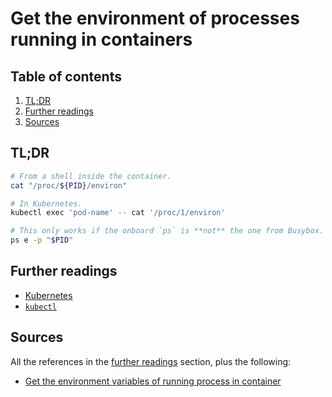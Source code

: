 # Get the environment of processes running in containers

## Table of contents <!-- omit in toc -->

1. [TL;DR](#tldr)
1. [Further readings](#further-readings)
1. [Sources](#sources)

## TL;DR

```sh
# From a shell inside the container.
cat "/proc/${PID}/environ"

# In Kubernetes.
kubectl exec 'pod-name' -- cat '/proc/1/environ'

# This only works if the onboard `ps` is **not** the one from Busybox.
ps e -p "$PID"
```

## Further readings

- [Kubernetes]
- [`kubectl`][kubectl]

## Sources

All the references in the [further readings] section, plus the following:

- [Get the environment variables of running process in container]

<!--
  References
  -->

<!-- In-article sections -->
[further readings]: #further-readings

<!-- Knowledge base -->
[kubectl]: kubectl.md
[kubernetes]: README.md

<!-- Others -->
[get the environment variables of running process in container]: https://unix.stackexchange.com/a/412730
